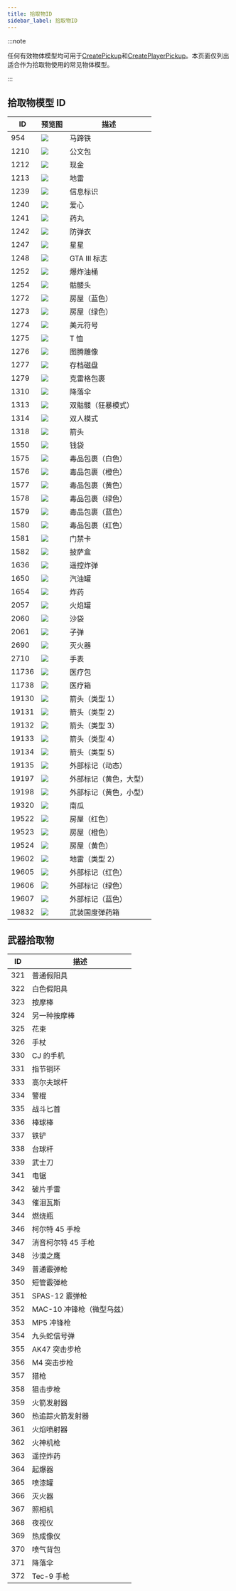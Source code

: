```yaml
---
title: 拾取物ID
sidebar_label: 拾取物ID
---
```


:::note

任何有效物体模型均可用于[CreatePickup](../functions/CreatePickup)和[CreatePlayerPickup](../functions/CreatePlayerPickup)。本页面仅列出适合作为拾取物使用的常见物体模型。

:::

## 拾取物模型 ID

| ID    | 预览图                                                         | 描述                   |
| ----- | -------------------------------------------------------------- | ---------------------- |
| 954   | ![](https://assets.open.mp/assets/images/pickups/pickup1.png)  | 马蹄铁                 |
| 1210  | ![](https://assets.open.mp/assets/images/pickups/pickup2.png)  | 公文包                 |
| 1212  | ![](https://assets.open.mp/assets/images/pickups/pickup3.png)  | 现金                   |
| 1213  | ![](https://assets.open.mp/assets/images/pickups/pickup4.png)  | 地雷                   |
| 1239  | ![](https://assets.open.mp/assets/images/pickups/pickup5.png)  | 信息标识               |
| 1240  | ![](https://assets.open.mp/assets/images/pickups/pickup6.png)  | 爱心                   |
| 1241  | ![](https://assets.open.mp/assets/images/pickups/pickup7.png)  | 药丸                   |
| 1242  | ![](https://assets.open.mp/assets/images/pickups/pickup8.png)  | 防弹衣                 |
| 1247  | ![](https://assets.open.mp/assets/images/pickups/pickup9.png)  | 星星                   |
| 1248  | ![](https://assets.open.mp/assets/images/pickups/pickup10.png) | GTA III 标志           |
| 1252  | ![](https://assets.open.mp/assets/images/pickups/pickup11.png) | 爆炸油桶               |
| 1254  | ![](https://assets.open.mp/assets/images/pickups/pickup12.png) | 骷髅头                 |
| 1272  | ![](https://assets.open.mp/assets/images/pickups/pickup13.png) | 房屋（蓝色）           |
| 1273  | ![](https://assets.open.mp/assets/images/pickups/pickup14.png) | 房屋（绿色）           |
| 1274  | ![](https://assets.open.mp/assets/images/pickups/pickup15.png) | 美元符号               |
| 1275  | ![](https://assets.open.mp/assets/images/pickups/pickup16.png) | T 恤                   |
| 1276  | ![](https://assets.open.mp/assets/images/pickups/pickup17.png) | 图腾雕像               |
| 1277  | ![](https://assets.open.mp/assets/images/pickups/pickup18.png) | 存档磁盘               |
| 1279  | ![](https://assets.open.mp/assets/images/pickups/pickup19.png) | 克雷格包裹             |
| 1310  | ![](https://assets.open.mp/assets/images/pickups/pickup20.png) | 降落伞                 |
| 1313  | ![](https://assets.open.mp/assets/images/pickups/pickup21.png) | 双骷髅（狂暴模式）     |
| 1314  | ![](https://assets.open.mp/assets/images/pickups/pickup22.png) | 双人模式               |
| 1318  | ![](https://assets.open.mp/assets/images/pickups/pickup23.png) | 箭头                   |
| 1550  | ![](https://assets.open.mp/assets/images/pickups/pickup24.png) | 钱袋                   |
| 1575  | ![](https://assets.open.mp/assets/images/pickups/pickup25.png) | 毒品包裹（白色）       |
| 1576  | ![](https://assets.open.mp/assets/images/pickups/pickup26.png) | 毒品包裹（橙色）       |
| 1577  | ![](https://assets.open.mp/assets/images/pickups/pickup27.png) | 毒品包裹（黄色）       |
| 1578  | ![](https://assets.open.mp/assets/images/pickups/pickup28.png) | 毒品包裹（绿色）       |
| 1579  | ![](https://assets.open.mp/assets/images/pickups/pickup29.png) | 毒品包裹（蓝色）       |
| 1580  | ![](https://assets.open.mp/assets/images/pickups/pickup30.png) | 毒品包裹（红色）       |
| 1581  | ![](https://assets.open.mp/assets/images/pickups/pickup31.png) | 门禁卡                 |
| 1582  | ![](https://assets.open.mp/assets/images/pickups/pickup32.png) | 披萨盒                 |
| 1636  | ![](https://assets.open.mp/assets/images/pickups/pickup33.png) | 遥控炸弹               |
| 1650  | ![](https://assets.open.mp/assets/images/pickups/pickup34.png) | 汽油罐                 |
| 1654  | ![](https://assets.open.mp/assets/images/pickups/pickup35.png) | 炸药                   |
| 2057  | ![](https://assets.open.mp/assets/images/pickups/pickup36.png) | 火焰罐                 |
| 2060  | ![](https://assets.open.mp/assets/images/pickups/pickup37.png) | 沙袋                   |
| 2061  | ![](https://assets.open.mp/assets/images/pickups/pickup38.png) | 子弹                   |
| 2690  | ![](https://assets.open.mp/assets/images/pickups/pickup39.png) | 灭火器                 |
| 2710  | ![](https://assets.open.mp/assets/images/pickups/pickup40.png) | 手表                   |
| 11736 | ![](https://assets.open.mp/assets/images/pickups/pickup41.png) | 医疗包                 |
| 11738 | ![](https://assets.open.mp/assets/images/pickups/pickup42.png) | 医疗箱                 |
| 19130 | ![](https://assets.open.mp/assets/images/pickups/pickup43.png) | 箭头（类型 1）         |
| 19131 | ![](https://assets.open.mp/assets/images/pickups/pickup44.png) | 箭头（类型 2）         |
| 19132 | ![](https://assets.open.mp/assets/images/pickups/pickup45.png) | 箭头（类型 3）         |
| 19133 | ![](https://assets.open.mp/assets/images/pickups/pickup46.png) | 箭头（类型 4）         |
| 19134 | ![](https://assets.open.mp/assets/images/pickups/pickup47.png) | 箭头（类型 5）         |
| 19135 | ![](https://assets.open.mp/assets/images/pickups/pickup48.png) | 外部标记（动态）       |
| 19197 | ![](https://assets.open.mp/assets/images/pickups/pickup49.png) | 外部标记（黄色，大型） |
| 19198 | ![](https://assets.open.mp/assets/images/pickups/pickup50.png) | 外部标记（黄色，小型） |
| 19320 | ![](https://assets.open.mp/assets/images/pickups/pickup51.png) | 南瓜                   |
| 19522 | ![](https://assets.open.mp/assets/images/pickups/pickup52.png) | 房屋（红色）           |
| 19523 | ![](https://assets.open.mp/assets/images/pickups/pickup53.png) | 房屋（橙色）           |
| 19524 | ![](https://assets.open.mp/assets/images/pickups/pickup54.png) | 房屋（黄色）           |
| 19602 | ![](https://assets.open.mp/assets/images/pickups/pickup55.png) | 地雷（类型 2）         |
| 19605 | ![](https://assets.open.mp/assets/images/pickups/pickup56.png) | 外部标记（红色）       |
| 19606 | ![](https://assets.open.mp/assets/images/pickups/pickup57.png) | 外部标记（绿色）       |
| 19607 | ![](https://assets.open.mp/assets/images/pickups/pickup58.png) | 外部标记（蓝色）       |
| 19832 | ![](https://assets.open.mp/assets/images/pickups/pickup59.png) | 武装国度弹药箱         |

## 武器拾取物

| ID  | 描述                      |
| --- | ------------------------- |
| 321 | 普通假阳具                |
| 322 | 白色假阳具                |
| 323 | 按摩棒                    |
| 324 | 另一种按摩棒              |
| 325 | 花束                      |
| 326 | 手杖                      |
| 330 | CJ 的手机                 |
| 331 | 指节铜环                  |
| 333 | 高尔夫球杆                |
| 334 | 警棍                      |
| 335 | 战斗匕首                  |
| 336 | 棒球棒                    |
| 337 | 铁铲                      |
| 338 | 台球杆                    |
| 339 | 武士刀                    |
| 341 | 电锯                      |
| 342 | 破片手雷                  |
| 343 | 催泪瓦斯                  |
| 344 | 燃烧瓶                    |
| 346 | 柯尔特 45 手枪            |
| 347 | 消音柯尔特 45 手枪        |
| 348 | 沙漠之鹰                  |
| 349 | 普通霰弹枪                |
| 350 | 短管霰弹枪                |
| 351 | SPAS-12 霰弹枪            |
| 352 | MAC-10 冲锋枪（微型乌兹） |
| 353 | MP5 冲锋枪                |
| 354 | 九头蛇信号弹              |
| 355 | AK47 突击步枪             |
| 356 | M4 突击步枪               |
| 357 | 猎枪                      |
| 358 | 狙击步枪                  |
| 359 | 火箭发射器                |
| 360 | 热追踪火箭发射器          |
| 361 | 火焰喷射器                |
| 362 | 火神机枪                  |
| 363 | 遥控炸药                  |
| 364 | 起爆器                    |
| 365 | 喷漆罐                    |
| 366 | 灭火器                    |
| 367 | 照相机                    |
| 368 | 夜视仪                    |
| 369 | 热成像仪                  |
| 370 | 喷气背包                  |
| 371 | 降落伞                    |
| 372 | Tec-9 手枪                |
